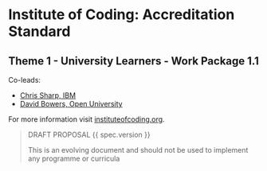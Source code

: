 # Institute of Coding: Accreditation Standard

## Theme 1 - University Learners - Work Package 1.1

Co-leads:

- [Chris Sharp, IBM](https://www.linkedin.com/in/chris-sharp/)
- [David Bowers, Open University](http://www.open.ac.uk/people/dsb69)

For more information visit [instituteofcoding.org](https://instituteofcoding.org).

> DRAFT PROPOSAL {{ spec.version }}
>
> This is an evolving document and should not be used to implement any programme or curricula
